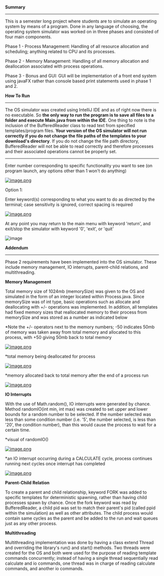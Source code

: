 **Summary**

-----------------------------------

This is a semester long project where students are to simulate an operating system by means of a program. Done in any language of choosing, the operating system simulator was worked on in three phases and consisted of four main components.

Phase 1 - Process Management: Handling of all resource allocation and scheduling; anything related to CPU and its processes.

Phase 2 - Memory Management: Handling of all memory allocation and deallocation associated with process operations.

Phase 3 - Bonus and GUI: GUI will be implementation of a front end system using javaFX rather than console based print statements used in phase 1 and 2. 

**How To Run**

-----------------------------------

The OS simulator was created using IntelliJ IDE and as of right now there is no executable. So **the only way to run the program is to save all files to a folder and execute Main.java from within the IDE**. One thing to note is the inclusion of the BufferedReader class to read text from specified templates/program files. **Your version of the OS simulator will not run correctly if you do not change the file paths of the templates to your download's directory**. If you do not change the file path directory, BufferedReader will not be able to read correctly and therefore processes and their associated operations cannot be properly set. 

-----------------------------------

Enter number corresponding to specific functionality you want to see (on program launch, any options other than 1 won't do anything)

[![image.png](https://i.postimg.cc/pr00y3t4/image.png)](https://postimg.cc/0KwGBWj0)

Option 1:

Enter keyword(s) corresponding to what you want to do as directed by the terminal; case sensitivity is ignored, correct spacing is required

[![image.png](https://i.postimg.cc/ZKxNP6BY/image.png)](https://postimg.cc/MvXXqMmg)

At any point you may return to the main menu with keyword 'return', and exit/stop the simulator with keyword '0', 'exit', or 'quit' 

![image](https://user-images.githubusercontent.com/61268356/140006314-2dbdf94f-ab22-45fe-8eb0-d394807a76ac.png)

**Addendum**

-----------------------------------

Phase 2 requirements have been implemented into the OS simulator. These include memory management, IO interrupts, parent-child relations, and multithreading.

**Memory Management**

Total memory size of 1024mb (memorySize) was given to the OS and simulated in the form of an integer located within Process.java. Since memorySize was of int type, basic operations such as allocate and deallocating with +/- operations was implemented. In addition, all templates had fixed memory sizes that reallocated memory to their process from memorySize and was stored as a number as indicated below

*Note the +/- operators next to the memory numbers; -50 indicates 50mb of memory was taken away from total memory and allocated to this process, with +50 giving 50mb back to total memory 

[![image.png](https://i.postimg.cc/2yT2wqnT/image.png)](https://postimg.cc/8fJRkzKr)

*total memory being deallocated for process

[![image.png](https://i.postimg.cc/P52GVxQL/image.png)](https://postimg.cc/k26hB7Z9)

*memory allocated back to total memory after the end of a process run

[![image.png](https://i.postimg.cc/tRxjR9pf/image.png)](https://postimg.cc/vDbj3F1L)

**IO Interrupts**

With the use of Math.random(), IO interrupts were generated by chance. Method randomIO(int min, int max) was created to set upper and lower bounds for a random number to be selected. If the number selected was less than some condition number (i.e. '5', the number selected, is less than '20', the condition number), than this would cause the process to wait for a certain time. 

*visual of randomIO()

[![image.png](https://i.postimg.cc/VNxCxYYw/image.png)](https://postimg.cc/06Cjm1MX)

*an IO interrupt occurring during a CALCULATE cycle, process continues running next cycles once interrupt has completed

[![image.png](https://i.postimg.cc/sgyy0bFL/image.png)](https://postimg.cc/JGT9s6z3)

**Parent-Child Relation**

To create a parent and child relationship, keyword FORK was added to specific templates for deterministic spawning, rather than having child processes spawn by chance. Once the fork keyword was read by BufferedReader, a child pid was set to match their parent's pid (called ppid within the simulation) as well as other attributes. The child process would contain same cycles as the parent and be added to the run and wait queues just as any other process.  

**Multithreading**

Multithreading implementation was done by having a class extend Thread and overriding the library's run() and start() methods. Two threads were created for the OS and both were used for the purpose of reading template commands concurrently; instead of having a single thread sequentially read calculate and io commands, one thread was in charge of reading calculate commands, and another io commands.





